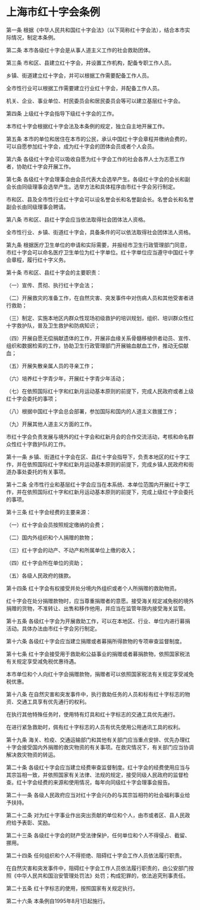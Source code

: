 # 上海市红十字会条例

<!-- INFO END -->

第一条 根据《中华人民共和国红十字会法》（以下简称红十字会法），结合本市实际情况，制定本条例。

第二条 本市各级红十字会是从事人道主义工作的社会救助团体。

第三条 市和区、县建立红十字会，并设置工作机构，配备专职工作人员。

乡镇、街道建立红十字会，并可以根据工作需要配备工作人员。

全市性行业可以根据工作需要建立行业红十字会，并配备工作人员。

机关、企业、事业单位、村民委员会和居民委员会等可以建立基层红十字会。

第四条 上级红十字会指导下级红十字会的工作。

本市红十字会根据红十字会法及本条例的规定，独立自主地开展工作。

第五条 本市的单位和居住在本市的公民，承认中国红十字会章程并缴纳会费的，可以自愿参加红十字会，成为红十字会的团体会员或者个人会员。

第六条 各级红十字会可以吸收自愿为红十字会工作的社会各界人士为志愿工作者，协助红十字会开展工作。

第七条 各级红十字会理事会由会员代表大会选举产生。各级红十字会的会长和副会长由同级理事会选举产生。选举方法和具体程序由市红十字会另行制定。

市和区、县及全市性行业红十字会可以设名誉会长和名誉副会长。名誉会长和名誉副会长由同级理事会聘请。

第八条 市和区、县红十字会应当依法取得社会团体法人资格。

全市性行业、乡镇、街道红十字会，具备条件的可以依法取得社会团体法人资格。

第九条 根据医疗卫生单位的申请和实际需要，并报经市卫生行政管理部门同意，市红十字会可以命名医疗卫生单位为红十字单位。红十字单位应当遵守中国红十字会章程，履行红十字义务。

第十条 市和区、县红十字会的主要职责：

（一）宣传、贯彻、执行红十字会法；

（二）开展救灾的准备工作，在自然灾害、突发事件中对伤病人员和其他受害者进行救助；

（三）制定、实施本地区内群众性现场初级救护的培训规划，组织、培训群众性红十字救护队，普及卫生救护和防病知识；

（四）开展自愿无偿捐献遗体的工作，开展非血缘关系骨髓移植供者动员、宣传、组织和数据检索的工作，协助卫生行政管理部门开展输血献血工作，推动无偿献血；

（五）开展失散亲属人员的寻亲工作；

（六）培养红十字青少年，开展红十字青少年活动；

（七）在依照国际红十字和红新月运动基本原则的前提下，完成人民政府或者上级红十字会委托的事项；

（八）根据中国红十字会总会部署，参加国际和国内的人道主义救援工作；

（九）开展其他人道主义方面的工作。

市红十字会负责发展与境外的红十字会和红新月会的合作交流活动，考核和命名群众性红十字救护队的工作。

第十一条 乡镇、街道红十字会在区、县红十字会指导下，负责本地区的红十字工作，并在依照国际红十字和红新月运动基本原则的前提下，完成乡镇人民政府和街道办事处委托的有关事项。

第十二条 全市性行业和基层红十字会应当在本系统、本单位范围内开展红十字工作，并在依照国际红十字和红新月运动基本原则的前提下，完成上级红十字会委托的事项。

第十三条 红十字会经费的主要来源：

（一）红十字会会员按照规定缴纳的会费；

（二）国内外组织和个人捐赠的款物；

（三）红十字会的动产、不动产和所属单位上缴的收入；

（四）红十字会所在单位的资助；

（五）各级人民政府的拨款。

第十四条 红十字会有权接受并处分境内外组织或者个人所捐赠的救助物资。

红十字会在处分捐赠款物时，应当尊重捐赠者的意愿。接受海关规定减免税的境外捐赠的货物，不准转让、出售和移作他用，并应当在监管年限内接受海关监管。

第十五条 各级红十字会为开展救助工作，可以在本地区、行业、单位内进行募捐活动。具体办法由市红十字会另行制定。

第十六条 各级红十字会应当建立捐赠或者募捐所得款物的专项审查监督制度。

第十七条 红十字会接受用于救助和公益事业的捐赠或者募捐款物，依照国家税法有关规定享受减免税优惠待遇。

本市单位和个人向红十字会捐赠款物，捐赠者可以依照国家税法有关规定享受减免税优惠。

第十八条 在自然灾害和突发事件中，执行救助任务的人员和标有红十字标志的物资、交通工具享有优先通行的权利。

在执行其他特殊任务时，使用特有灯具和红十字标志的交通工具优先通行。

在进行紧急救助时，佩有红十字标志的人员有优先使用公用通讯工具的权利。

第十九条 海关、检疫、交通运输部门和其他有关部门应当重点安排、优先办理红十字会接受国内外捐赠的救灾物资的有关事项。在救灾情况下，有关部门应当协调解决救灾物资的转运。

第二十条 各级红十字会应当建立经费审查监督制度。红十字会的经费使用应当与其宗旨相一致，并依照国家有关法律、法规的规定，接受同级人民政府的监督检查。红十字会经费的来源和使用情况，每年向同级红十字会理事会报告。

第二十一条 各级人民政府应当对红十字会兴办的与其宗旨相符的社会福利事业给予扶持。

第二十二条 对为红十字事业作出突出贡献的单位和个人，由市或者区、县人民政府给予表彰、奖励。

第二十三条 各级红十字会的财产受法律保护，任何单位和个人不得侵占、截留、挪用。

第二十四条 任何组织和个人不得拒绝、阻碍红十字会工作人员依法履行职责。

在自然灾害和突发事件中，阻碍红十字会工作人员依法履行职责的，由公安部门按照《中华人民共和国治安管理处罚法》处罚；构成犯罪的，依法追究刑事责任。

第二十五条 红十字标志的使用，按照国家有关规定执行。

第二十六条 本条例自1995年8月1日起施行。
